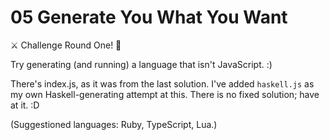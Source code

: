 05 Generate You What You Want
=============================

⚔️  Challenge Round One! 🎉

Try generating (and running) a language that isn't JavaScript. :)

There's index.js, as it was from the last solution. I've added
`haskell.js` as my own Haskell-generating attempt at this. There
is no fixed solution; have at it. :D

(Suggestioned languages: Ruby, TypeScript, Lua.)
